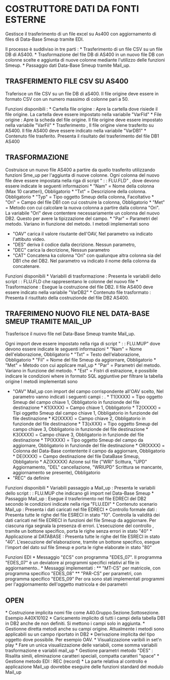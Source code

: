 # COSTRUTTORE DATI DA FONTI ESTERNE

Gestisce il trasferimento di un file excel su As400 con aggiornamento di files di Data-Base Smeup tramite EDI.

Il processo è suddiviso in tre parti : 
\* Trasferimento di un file CSV su un file DB di AS400.
\* Trasformazione del file DB di AS400 in un nuovo file DB con colonne scelte e aggiunta di nuove colonne mediante l'utilizzo delle funzioni Smeup.
\* Passaggio dati Data-Base Smeup tramite Mail_up.

## TRASFERIMENTO FILE CSV SU AS400

Traferisce un file CSV  su un file DB di aS400.
Il file origine deve essere in formato CSV con un numero massimo di colonne pari a 50.

Funzioni disponibili : 
\* Cartella file origine :  Apre la cartella dove risiede il file origine. La cartella deve essere impostato nella variabile "VarFld"
\* File origine :  Apre la scheda del file origine. Il file origine deve essere impostato nella variabile "VarFil"
\* Trasferimento , Il file origine viene trasferito su AS400. Il file AS400 deve essere indicato nella variabile "VarDB1"
\* Contenuto file trasferito. Presenta il risultato del trasferimento del file DB1 AS400

## TRASFORMAZIONE

Costruisce un nuovo file AS400 a partire da quello trasferito utilizzando funzioni Sme_up per l'aggiunta di nuove colonne.
Ogni colonna del nuovo file deve essere impostata nella riga di script " :  : FLU.FLD" , dove devono essere indicate le seguenti informazioni
\* "Nam" = Nome della colonna (Max 10 caratteri), Obbligatorio
\* "Txt"  = Descrizione della colonna. Obbligatorio
\* "Typ"  = Tipo oggetto Smeup della colonna, Facoltativo
\* "Ori"  = Campo del file DB1 con cui costruire la colonna, Obbligatorio
\* "Met"  = Metodo con cui calcolare la nuova colonna a partire dalla colonna "Ori". La variabile "Ori" deve contentere necessariamente un colonna del nuovo DB2. Questo per avere la tipizzazione del campo.
\* "Par"  = Parametri del metodo. Variano in fiunzione del metodo.
I metodi implementati sono
- "OAV" carica il valore risutante dell'OAV, Nel parametro va indicato l'attibuto video.
- "DES" deriva il codice dalla decrizione. Nessun parametro,
- "DEC" carica la decrizione, Nessun parametro
- "CAT" Concatena ka colonna "Ori" con qualunque altra colonna sia del DB1 che del DB2. Nel parametro va indicato il nome della colonna da concatenare.


Funzioni disponibili
\* Variabili di trasformazione :  Presenta le variabili dello script  :  : FLU.FLD che rappresentano le colonne del nuovo file
\* Trasformazione :  Esegue la costruzione del file DB2.  Il file AS400 deve essere indicato nella variabile "VarDB2"
\* Contenuto file trasformato :  Presenta il risutltato della costruzionde del file DB2 AS400.

## TRAFERIMENO NUOVO FILE NEL DATA-BASE SMEUP TRAMITE MAIL_UP

Trasferisce il nuovo file nel Data-Base Smeup tramite Mail_up.

Ogni import deve essere impostato nella riga di script " :  : FLU.MUP" dove devono essere indicate le seguenti informazioni
\* "Nam" = Nome dell'elaborazione, Obbligatorio
\* "Txt" = Testo dell'elaborazione, Obbligatorio
\* "Fil" = Nome del file Smeup da aggiornare, Obbligatorio
\* "Met"  = Metodo con cui applicare mail_up
\* "Par"  = Parametri del metodo. Variano in fiunzione del metodo.
\* "Est"  = Fistri di estrazione, è possibile indicare le condizioni where in formato SQL aggiuntive per filtrare la tabella origine
I metodi implementati sono
- "OAV" Mail_up con import del campo corrispondente all'OAV scelto, Nel parametro vanno indicati i seguenti campi : .
\* T1(XXXX) = Tipo oggetto Smeup del campo chiave 1, Obbligatorio in funzionde del file destinazione
\* K1(XXXX) = Campo chiave 1, Obbligatorio
\* T2(XXXX) = Tipi oggetto Smeup dal campo chiave 1, Obbligatorio in funzionde del file destinazione
\* K2(XXXX) = Campo chiave 2, Obbligatorio in funzionde del file destinazione
\* T3(xXXX) = Tipo oggetto Smeup del campo chiave 3, Obbligatorio in funzionde del file destinazione
\* K3(XXXX) = Campo chiave 3, Obbligatorio in funzionde del file destinazione
\* TP(XXXX) = Tipo oggetto Smeup del campo da aggiornare, Obbligatorio in funzionde del file destinazione
\* OR(XXXX) = Colonna del Data-Base contentente il campo da aggiornare, Obbligatorio
\* DE(XXXX) = Campo destinazione del file DataBase Smeup, Obbligatorio
\* AZ(XXXXX)  Azione sul file ("WRI" Scittura, "UPD" Aggiornamento, "DEL" cancellazione, "WRIUPD" Scrittura se mancante, aggiornamento se presente), Obbligatorio
- "REC" da definire

Funzioni disponibili
\* Variabili passaggio a Mail_up :  Presenta le variabili dello script  :  : FLU.MUP che indicano gli import nel Data-Base Smeup
\* Passaggio Mail_up :  Esegue il trasferimento nel file EDRECI del DB2 secondo le condizioni indicate nella riga "FLU.EDI"
\* Contenuto scenario Mail_up :  Presenta i dati caricati nel file EDRECI
\* Controllo formale dati :  Presenta tutte le righe del file ESRECI in stato "10". Controlla la validità dei dati caricati nel file EDRECI in funzioni del file Smeup da aggiornare. Per ciascuna riga segnala la presenza di errori. L'esecuzione del controllo , tramite un bottone specifico, porta le righe senza errori in stato "40"
\* Applicazione al DATABASE :  Presenta tutte le righe del file ESRECI in stato "40". L'esecuzione del'elaborazione, tramite un bottone specifico, esegue l'import del dato sul file Smeup e porta le righe elaborate in stato "80"

Funzioni EDI
\* Messaggio "£CS" con programma "EDES_07". Il programma "EDES_07" è un deviatore ai programmi specifici relativi al file in aggiornamento..
\* Messaggi implementati : 
\*\* "MT-CS" per matricole, con programma specifico "EDES_08"
\*\* "PAR-CS" per parametri, con programma specifico "EDES_09"
Per ora sono stati implementati programmi per l'aggiornamento dell'oggetto matricola e dei parametri

## OPEN
\* Costruzione implicita nomi file come A40.Gruppo.Sezione.Sottosezione. Esempio A40X10102
\* Caricamento implicito di tutti i campi della tabella DB1 in DB2 anche de non definiti. Si mettono i campi solo in aggiunta.
\* Gestionne diretta metodi anche su campi origine. Attualmente i metodi sono applicabili su un campo riportato in DB2
\* Derivazione implicita del tipo oggetto dove possibile. Per esempio OAV.
\* Visualizzazione varibili in set'n play
\* Fare un unica visualizzazione delle variabili, come somma variabili trasformazione  e variabli mail_up
\* Gestione parametri metodo "DES" :  Risalita simili, eliminazione caratteri speciali, compatta caratteri "space"
\* Gestione metodo EDI :  REC (record)
\* La parte relativa al controllo e applicazione Mail_up dovrebbe eseguire delle funzioni standard del modulo Mail_up
